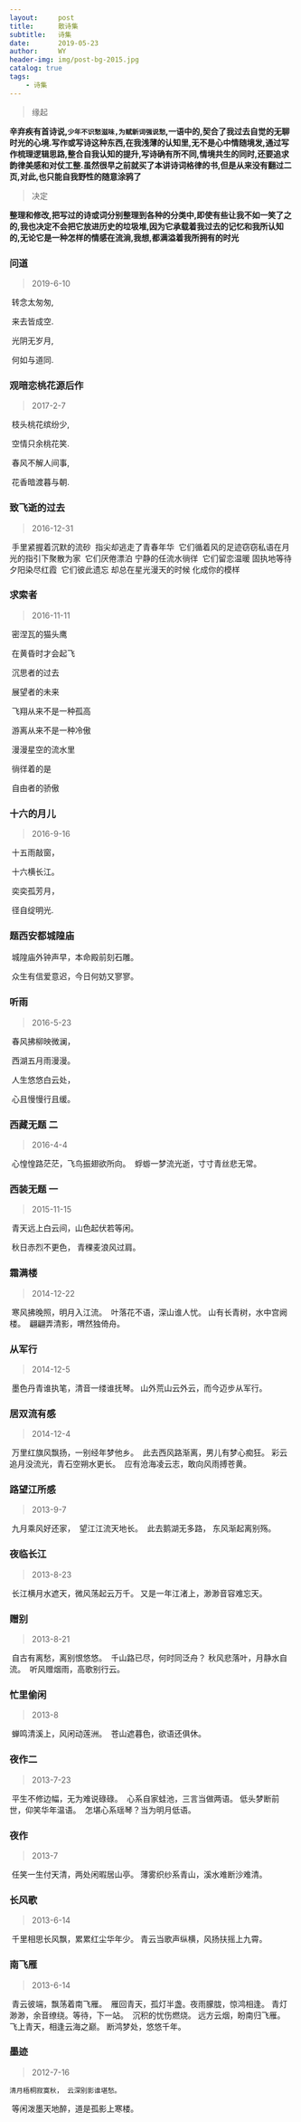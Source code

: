 ```yaml
---
layout:     post
title:      散诗集
subtitle:   诗集
date:       2019-05-23
author:     WY
header-img: img/post-bg-2015.jpg
catalog: true
tags:
    - 诗集
---
```


> 缘起

**辛弃疾有首诗说,`少年不识愁滋味,为赋新词强说愁`,一语中的,契合了我过去自觉的无聊时光的心境.写作或写诗这种东西,在我浅薄的认知里,无不是心中情随境发,通过写作梳理逻辑思路,整合自我认知的提升,写诗确有所不同,情境共生的同时,还要追求韵律美感和对仗工整.虽然很早之前就买了本讲诗词格律的书,但是从来没有翻过二页,对此,也只能自我野性的随意涂鸦了**

> 决定

**整理和修改,把写过的诗或词分别整理到各种的分类中,即使有些让我不如一笑了之的,我也决定不会把它放进历史的垃圾堆,因为它承载着我过去的记忆和我所认知的,无论它是一种怎样的情感在流淌,我想,都满溢着我所拥有的时光**



###  问道

> 2019-6-10

​	转念太匆匆,

​	来去皆成空.

​	光阴无岁月,

​	何如与道同.



### 观暗恋桃花源后作

> 2017-2-7

​	枝头桃花缤纷少,

​	空情只余桃花笑.

​	春风不解人间事,

​	花香暗渡暮与朝.





### 致飞逝的过去

> 2016-12-31

​	手里紧握着沉默的流砂
​	指尖却逃走了青春年华
​	它们循着风的足迹窃窃私语
​	在月光的指引下聚散为家
​	它们厌倦漂泊     宁静的任流水徜徉
​	它们留恋温暖     固执地等待夕阳染尽红霞
​	它们彼此遗忘     却总在星光漫天的时候
​	化成你的模样



### 求索者 

> 2016-11-11

​	密涅瓦的猫头鹰

​	在黄昏时才会起飞

​	沉思者的过去

​	展望者的未来

​	飞翔从来不是一种孤高

​	游离从来不是一种冷傲

​	漫漫星空的流水里

​	徜徉着的是

​	自由者的骄傲







###  十六的月儿

> 2016-9-16

​	十五雨敲窗，

​	十六横长江。

​	奕奕孤芳月，

​	径自绽明光.







###  题西安都城隍庙

> 

​	城隍庙外钟声早，本命殿前刻石雕。

​	众生有信爱意迟，今日何妨又寥寥。







### 听雨

> 2016-5-23

​	 春风拂柳映微澜，

​         西湖五月雨漫漫。

​         人生悠悠白云处，

​         心且慢慢行且缓。







### 西藏无题 二

> 2016-4-4

​	心惶惶路茫茫，飞鸟振翅欲所向。
​	蜉蝣一梦流光逝，寸寸青丝悲无常。







### 西装无题 一

> 2015-11-15

​	青天远上白云间，山色起伏若等闲。

​	秋日赤烈不更色， 青稞麦浪风过肩。



### **霜满楼**

> 2014-12-22

​	寒风拂晚照，明月入江流。
​	叶落花不语，深山谁人忧。
​	山有长青树，水中宫阙楼。
​	翩翩弄清影，喟然独倚舟。







### **从军行**

> 2014-12-5

​	墨色丹青谁执笔，清音一缕谁抚琴。
​	山外荒山云外云，而今迈步从军行。







### 居双流有感 

> 2014-12-4 

​	万里红旗风飘扬，一别经年梦他乡。
​	此去西风路渐离，男儿有梦心痴狂。
​	彩云追月没流光，青石空朔水更长。
​	应有沧海凌云志，敢向风雨搏苍黄。







### 路望江所感

> 2013-9-7

​	九月乘风好还家，
​	望江江流天地长。
​	此去鹅湖无多路，
​	东风渐起离别殇。







### 夜临长江

> 2013-8-23

​	长江横月水遮天，微风荡起云万千。
​	又是一年江渚上，渺渺音容难忘天。



### 赠别

> 2013-8-21 

​	自古有离愁，离别恨悠悠。
​	千山路已尽，何时同泛舟？
​	秋风悲落叶，月静水自流。
​	听风赠烟雨，高歌别行云。







### **忙里偷闲**

> 2013-8

​	蝉鸣清溪上，风闲动莲洲。
​	苍山遮暮色，欲语还俱休。	







### 夜作二

> 2013-7-23

​	平生不修边幅，无为难说碌碌。
​	心系自家蛙池，三言当做两语。
​	低头梦断前世，仰笑华年温语。
​	怎堪心系瑶琴？当为明月低语。







### 夜作

> 2013-7

​	任笑一生付天清，两处闲暇居山亭。
​	薄雾织纱系青山，溪水难断沙难清。







### 长风歌

> 2013-6-14

​	千里相思长风飘，累累红尘华年少。
​	青云当歌声纵横，风扬扶摇上九霄。







### 南飞雁

> 2013-6-14

​	青云彼端，飘荡着南飞雁。
​	雁回青天，孤灯半盏。夜雨朦胧，惊鸿相逢。
​	青灯渺渺，余音缭绕。等待，下一站。
​	沉积的忧伤燃烧。
​	远方云烟，盼南归飞雁。
​	飞上青天，相逢云海之巅。
​	断鸿梦处，悠悠千年。







### 墨迹 

> 2012-7-16

 	清月梧桐寂寞秋， 云深别影谁堪愁。  

​        等闲泼墨天地醉，道是孤影上寒楼。